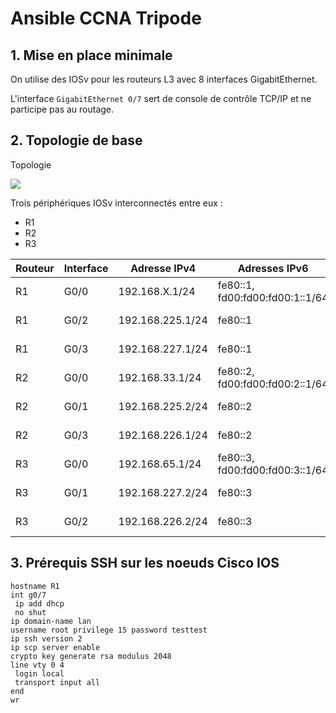 # Ansible CCNA Tripode


## 1. Mise en place minimale

On utilise des IOSv pour les routeurs L3 avec 8 interfaces GigabitEthernet.

L'interface `GigabitEthernet 0/7` sert de console de contrôle TCP/IP et ne participe pas au routage.

## 2. Topologie de base

Topologie

![](https://www.lucidchart.com/publicSegments/view/3328e715-30bf-48a8-a48d-1ff276420520/image.png)

Trois périphériques IOSv interconnectés entre eux :

* R1
* R2
* R3

Routeur | Interface | Adresse IPv4 | Adresses IPv6 | Description
--- | --- | --- | --- | ---
R1 | G0/0 | 192.168.X.1/24 | fe80::1, fd00:fd00:fd00:1::1/64 | LAN de R1
R1 | G0/2 | 192.168.225.1/24 | fe80::1 | Connexion vers R2
R1 | G0/3 | 192.168.227.1/24 | fe80::1 | Connexion vers R3
R2 | G0/0 | 192.168.33.1/24 | fe80::2, fd00:fd00:fd00:2::1/64 | LAN de R2
R2 | G0/1 | 192.168.225.2/24 | fe80::2 | Connexion vers R1
R2 | G0/3 | 192.168.226.1/24 | fe80::2 | Connexion vers R3
R3 | G0/0 | 192.168.65.1/24 | fe80::3, fd00:fd00:fd00:3::1/64 | LAN de R3
R3 | G0/1 | 192.168.227.2/24 | fe80::3 | Connexion vers R1
R3 | G0/2 | 192.168.226.2/24 | fe80::3 | Connexion vers R2


## 3. Prérequis SSH sur les noeuds Cisco IOS

```
hostname R1
int g0/7
 ip add dhcp
 no shut
ip domain-name lan
username root privilege 15 password testtest
ip ssh version 2
ip scp server enable
crypto key generate rsa modulus 2048
line vty 0 4
 login local
 transport input all
end
wr

```

